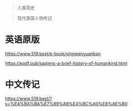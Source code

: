 >人类简史

>现代美国人物传记

# 英语原版
https://www.519.best/e-book/yingwenyuanban

https://epdf.pub/sapiens-a-brief-history-of-humankind.html

# 中文传记
https://www.519.best/?s=%E4%BA%BA%E7%89%A9%E4%BC%A0%E8%AE%B0


